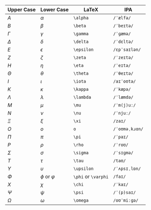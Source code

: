 
| Upper Case | Lower Case | LaTeX      | IPA            |
| ---------- | ---------- | ---------- | -------------- |
| $A$        | $\alpha$   | `\alpha`   | `/ˈælfə/`      |
| $B$        | $\beta$    | `\beta`    | `/ˈbeɪtə/`     |
| $\Gamma$   | $\gamma$   | `\gamma`   | `/ˈɡæmə/`      |
| $\Delta$   | $\delta$   | `\delta`   | `/ˈdɛltə/`     |
| $E$        | $\epsilon$ | `\epsilon` | `/ɛpˈsaɪlən/`  |
| $Z$        | $\zeta$    | `\zeta`    | `/ˈzeɪtə/`     |
| $H$        | $\eta$     | `\eta`     | `/ˈeɪtə/`      |
| $\Theta$   | $\theta$   | `\theta`   | `/ˈθeɪtə/`     |
| $I$        | $\iota$    | `\iota`    | `/aɪˈoʊtə/`    |
| $K$        | $\kappa$   | `\kappa`   | `/ˈkæpə/`      |
| $\Lambda$  | $\lambda$  | `\lambda`  | `/ˈlæmdə/`     |
| $M$        | $\mu$      | `\mu`      | `/ˈm(j)uː/`    |
| $N$        | $\nu$      | `\nu`      | `/ˈnjuː/`      |
| $\Xi$      | $\xi$      | `\xi`      | `/zaɪ/`        |
| $O$        | $o$        | `o`        | `/ˈoʊməˌkɹɑn/` |
| $\Pi$      | $\pi$      | `\pi`      | `/ˈpaɪ/`       |
| $P$        | $\rho$     | `\rho`     | `/ˈroʊ/`       |
| $\Sigma$   | $\sigma$   | `\sigma`   | `/ˈsɪɡmə/`     |
| $T$        | $\tau$     | `\tau`     | `/taʊ/`        |
| $\Upsilon$ | $\upsilon$ | `\upsilon` | `/ˈʌpsɪˌlɒn/`  |
| $\Phi$     | $\phi$ or $\varphi$     | `\phi` or `\varphi`    | `/faɪ/`        |
| $X$        | $\chi$     | `\chi`     | `/ˈkaɪ/`       |
| $\Psi$     | $\psi$     | `\psi`     | `/ˈ(p)saɪ/`    |
| $\Omega$   | $\omega$   | `\omega`   | `/oʊˈmiːɡə/`   |


